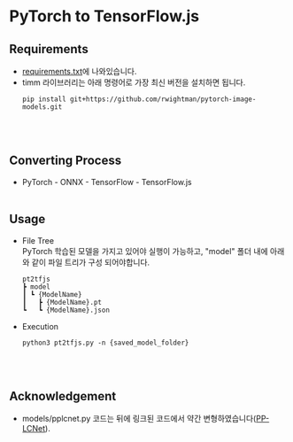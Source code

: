 # PyTorch to TensorFlow.js
## Requirements
* [requirements.txt](requirements.txt)에 나와있습니다.
* timm 라이브러리는 아래 명령어로 가장 최신 버전을 설치하면 됩니다.
    ```
    pip install git+https://github.com/rwightman/pytorch-image-models.git
    ```
<br><br>

## Converting Process
* PyTorch - ONNX - TensorFlow - TensorFlow.js
<br><br>

## Usage
* File Tree<br>
    PyTorch 학습된 모델을 가지고 있어야 실행이 가능하고, "model" 폴더 내에 아래와 같이 파일 트리가 구성 되어야합니다.
    ```
    pt2tfjs
    ┣ model
    ┃ ┗ {ModelName}
    ┃   ┣ {ModelName}.pt
    ┗   ┗ {ModelName}.json
    ```
* Execution
    ```
    python3 pt2tfjs.py -n {saved_model_folder}
    ```
<br><br>

## Acknowledgement
* models/pplcnet.py 코드는 뒤에 링크된 코드에서 약간 변형하였습니다([PP-LCNet](https://github.com/ngnquan/PP-LCNet/blob/main/pplcnet.py)).